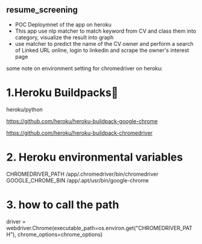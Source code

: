 ## resume_screening

- POC Deploymnet of the app on heroku
- This app use nlp matcher to match keyword from CV and class them into category, visualize the result into graph
- use matcher to predict the name of the CV owner and perform a search of Linked URL online, login to linkedin and scrape the owner's interest page

some note on environment setting for chromedriver on heroku:

# 1.Heroku Buildpacks🔗
heroku/python

https://github.com/heroku/heroku-buildpack-google-chrome

https://github.com/heroku/heroku-buildpack-chromedriver

# 2. Heroku environmental variables
CHROMEDRIVER_PATH	/app/.chromedriver/bin/chromedriver
GOOGLE_CHROME_BIN	/app/.apt/usr/bin/google-chrome

# 3. how to call the path
driver = webdriver.Chrome(executable_path=os.environ.get("CHROMEDRIVER_PATH"), chrome_options=chrome_options)

